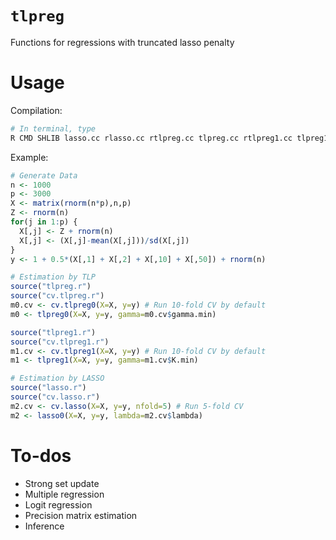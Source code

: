 # `tlpreg`
Functions for regressions with truncated lasso penalty

# Usage

Compilation:
```sh
# In terminal, type 
R CMD SHLIB lasso.cc rlasso.cc rtlpreg.cc tlpreg.cc rtlpreg1.cc tlpreg1.cc -o tlpreg
```

Example: 
```r
# Generate Data
n <- 1000
p <- 3000
X <- matrix(rnorm(n*p),n,p)
Z <- rnorm(n)
for(j in 1:p) {
  X[,j] <- Z + rnorm(n)
  X[,j] <- (X[,j]-mean(X[,j]))/sd(X[,j])
}
y <- 1 + 0.5*(X[,1] + X[,2] + X[,10] + X[,50]) + rnorm(n) 

# Estimation by TLP
source("tlpreg.r")
source("cv.tlpreg.r")
m0.cv <- cv.tlpreg0(X=X, y=y) # Run 10-fold CV by default
m0 <- tlpreg0(X=X, y=y, gamma=m0.cv$gamma.min)

source("tlpreg1.r")
source("cv.tlpreg1.r")
m1.cv <- cv.tlpreg1(X=X, y=y) # Run 10-fold CV by default
m1 <- tlpreg1(X=X, y=y, gamma=m1.cv$K.min)

# Estimation by LASSO
source("lasso.r")
source("cv.lasso.r")
m2.cv <- cv.lasso(X=X, y=y, nfold=5) # Run 5-fold CV
m2 <- lasso0(X=X, y=y, lambda=m2.cv$lambda)
```

# To-dos
- Strong set update
- Multiple regression
- Logit regression
- Precision matrix estimation
- Inference